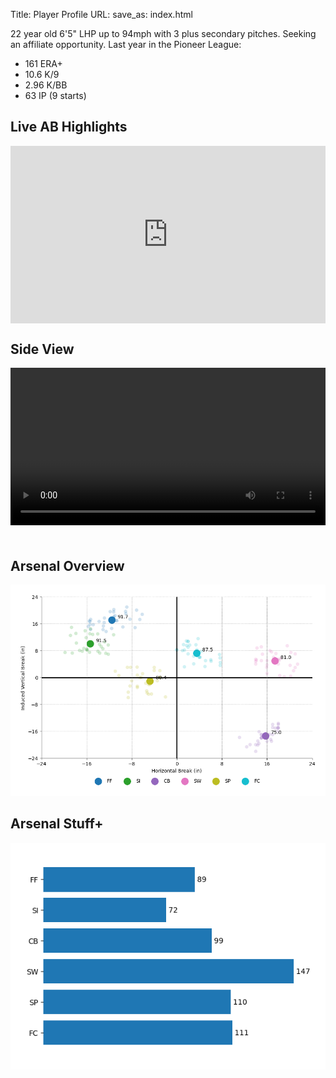 Title: Player Profile
URL:
save_as: index.html

22 year old 6'5" LHP up to 94mph with 3 plus secondary pitches. Seeking an affiliate opportunity. Last year in the Pioneer League:

- 161 ERA+
- 10.6 K/9
- 2.96 K/BB
- 63 IP (9 starts)

## Live AB Highlights

<style>
.video-container {
  position: relative;
  width: 100%;
  padding-top: 56.25%;
  height: 0;
  margin-bottom: 20px;
}

.video-container iframe {
  position: absolute;
  top: 0;
  left: 0;
  width: 100%;
  height: 100%;
}

.video video {
  width: 100%;
  height: auto;
  max-width: 100%;
  margin-bottom: 20px;
}
</style>

<div class="video-container">
  <!-- Embed code from YouTube -->
  <iframe src="https://www.youtube.com/embed/B3auagPuTMI?si=PofJ3pkVQbQYP2uE" frameborder="0" allowfullscreen></iframe>
</div>

## Side View

<div class="video">
  <video width="320" height="240" controls>
    <source src="{static}/videos/side.mp4" type="video/mp4">
    Your browser does not support the video tag.
  </video>
</div>

## Arsenal Overview

![Arsenal Plot](images/arsenal-plot.png)

## Arsenal Stuff+

![Arsenal Stuff+](images/arsenal-stuff.png)

